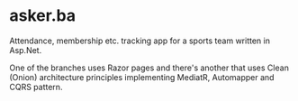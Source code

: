 # asker.ba

Attendance, membership etc. tracking app for a sports team written in Asp.Net.

One of the branches uses Razor pages and there's another that uses Clean (Onion) architecture principles implementing MediatR, Automapper and CQRS pattern.
